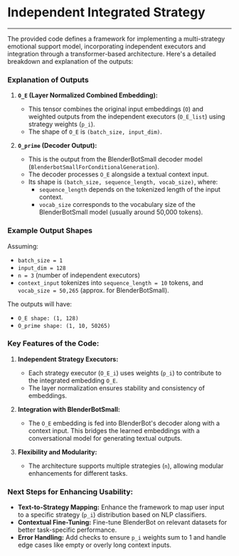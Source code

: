 # Independent Integrated Strategy
---
The provided code defines a framework for implementing a multi-strategy emotional support model, incorporating independent executors and integration through a transformer-based architecture. Here's a detailed breakdown and explanation of the outputs:

### Explanation of Outputs
1. **`O_E` (Layer Normalized Combined Embedding):**
   - This tensor combines the original input embeddings (`O`) and weighted outputs from the independent executors (`O_E_list`) using strategy weights (`p_i`).
   - The shape of `O_E` is `(batch_size, input_dim)`.

2. **`O_prime` (Decoder Output):**
   - This is the output from the BlenderBotSmall decoder model (`BlenderbotSmallForConditionalGeneration`). 
   - The decoder processes `O_E` alongside a textual context input.
   - Its shape is `(batch_size, sequence_length, vocab_size)`, where:
     - `sequence_length` depends on the tokenized length of the input context.
     - `vocab_size` corresponds to the vocabulary size of the BlenderBotSmall model (usually around 50,000 tokens).

### Example Output Shapes
Assuming:
- `batch_size = 1`
- `input_dim = 128`
- `n = 3` (number of independent executors)
- `context_input` tokenizes into `sequence_length = 10` tokens, and `vocab_size = 50,265` (approx. for BlenderBotSmall).

The outputs will have:
- `O_E shape: (1, 128)`  
- `O_prime shape: (1, 10, 50265)`  

### Key Features of the Code:
1. **Independent Strategy Executors:**
   - Each strategy executor (`O_E_i`) uses weights (`p_i`) to contribute to the integrated embedding `O_E`.
   - The layer normalization ensures stability and consistency of embeddings.

2. **Integration with BlenderBotSmall:**
   - The `O_E` embedding is fed into BlenderBot's decoder along with a context input. This bridges the learned embeddings with a conversational model for generating textual outputs.

3. **Flexibility and Modularity:**
   - The architecture supports multiple strategies (`n`), allowing modular enhancements for different tasks.

### Next Steps for Enhancing Usability:
- **Text-to-Strategy Mapping:** Enhance the framework to map user input to a specific strategy (`p_i`) distribution based on NLP classifiers.
- **Contextual Fine-Tuning:** Fine-tune BlenderBot on relevant datasets for better task-specific performance.
- **Error Handling:** Add checks to ensure `p_i` weights sum to 1 and handle edge cases like empty or overly long context inputs.
